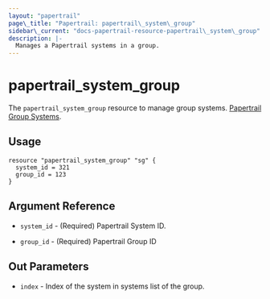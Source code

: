 ```yaml
---
layout: "papertrail"
page\_title: "Papertrail: papertrail\_system\_group"
sidebar\_current: "docs-papertrail-resource-papertrail\_system\_group"
description: |-
  Manages a Papertrail systems in a group.
---
```


# papertrail\_system_group

The ``papertrail_system_group`` resource to manage group systems.
[Papertrail Group Systems](http://help.papertrailapp.com/kb/how-it-works/settings-api/#join-group).

## Usage

```hcl
resource "papertrail_system_group" "sg" {
  system_id = 321
  group_id = 123
}
```

## Argument Reference

* `system_id` - (Required) Papertrail System ID.

* `group_id` - (Required) Papertrail Group ID

## Out Parameters

* `index` - Index of the system in systems list of the group.
